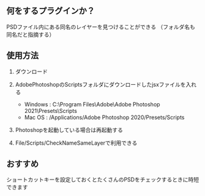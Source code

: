 ## 何をするプラグインか？
PSDファイル内にある同名のレイヤーを見つけることができる
（フォルダ名も同名だと指摘する）

## 使用方法
1. ダウンロード

2. AdobePhotoshopのScriptsフォルダにダウンロードしたjsxファイルを入れる

    *  Windows : C:\Program Files\Adobe\Adobe Photoshop 2021\Presets\Scripts
    *  Mac OS  : /Applications/Adobe Photoshop 2020/Presets/Scripts

3. Photoshopを起動している場合は再起動する

4. File/Scripts/CheckNameSameLayerで利用できる

## おすすめ
ショートカットキーを設定しておくとたくさんのPSDをチェックするときに時短できます
